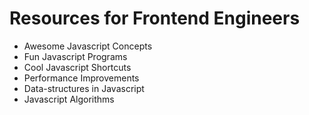 # Resources for Frontend Engineers

- Awesome Javascript Concepts
- Fun Javascript Programs
- Cool Javascript Shortcuts
- Performance Improvements
- Data-structures in Javascript
- Javascript Algorithms